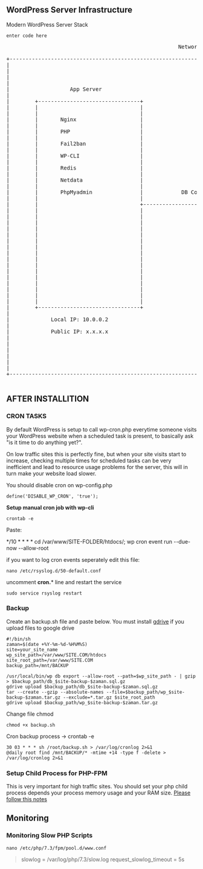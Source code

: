 ## WordPress Server Infrastructure

Modern WordPress Server Stack

    enter code here

<pre>
                                                      Network

+-------------------------------------------------------------------------------------------------------------------+
|                                                                                                                   |
|                                                                                                                   |
|                                                                                                                   |
|                                                                                                                   |
|                   App Server                                                    DB Server                         |
|                                                                                                                   |
|        +--------------------------------+                             +------------------------------+            |
|        |                                |                             |                              |            |
|        |                                |                             |                              |            |
|        |       Nginx                    |                             |      MariaDB                 |            |
|        |                                |                             |                              |            |
|        |       PHP                      |                             |                              |            |
|        |                                |                             |                              |            |
|        |       Fail2ban                 |                             |                              |            |
|        |                                |                             |                              |            |
|        |       WP-CLI                   |                             |                              |            |
|        |                                |                             |                              |            |
|        |       Redis                    |                             |                              |            |
|        |                                |                             |                              |            |
|        |       Netdata                  |                             |                              |            |
|        |                                |                             |                              |            |
|        |       PhpMyadmin               |            DB Conn: 3306    |                              |            |
|        |                                |                             |                              |            |
|        |                                +---------------------------->+                              |            |
|        |                                |                             |                              |            |
|        |                                |                             |                              |            |
|        |                                |                             |                              |            |
|        |                                |                             |                              |            |
|        |                                |                             |                              |            |
|        |                                |                             |                              |            |
|        |                                |                             |                              |            |
|        |                                |                             |                              |            |
|        |                                |                             |                              |            |
|        |                                |                             |                              |            |
|        |                                |                             |                              |            |
|        |                                |                             |                              |            |
|        |                                |                             |                              |            |
|        |                                |                             |                              |            |
|        |                                |                             |                              |            |
|        |                                |                             |                              |            |
|        +--------------------------------+                             +------------------------------+            |
|                                                                                                                   |
|             Local IP: 10.0.0.2                                              Local IP: 10.0.0.3                    |
|                                                                                                                   |
|             Public IP: x.x.x.x                                              Public IP: x.x.x.x                    |
|                                                                                                                   |
|                                                                                                                   |
|                                                                                                                   |
|                                                                                                                   |
|                                                                                                                   |
|                                                                                                                   |
+-------------------------------------------------------------------------------------------------------------------+

</pre>


## AFTER INSTALLITION
### CRON TASKS
By default WordPress is setup to call wp-cron.php everytime someone visits your WordPress website when a scheduled task is present, to basically ask "is it time to do anything yet?".

On low traffic sites this is perfectly fine, but when your site visits start to increase, checking multiple times for scheduled tasks can be very inefficient and lead to resource usage problems for the server, this will in turn make your website load slower.

You should disable cron on wp-config.php 

    define('DISABLE_WP_CRON', 'true');
**Setup manual cron job with wp-cli**

    crontab -e
Paste:

  */10 * * * * cd /var/www/SITE-FOLDER/htdocs/; wp cron event run --due-now --allow-root
  
if you want to log cron events seperately edit this file:

    nano /etc/rsyslog.d/50-default.conf
uncomment **cron.*** line and restart the service

    sudo service rsyslog restart

### Backup
Create an backup.sh file and paste below. You must install [gdrive](https://github.com/prasmussen/gdrive) if you upload files to google drive

    #!/bin/sh
    zaman=$(date +%Y-%m-%d-%H%M%S)
    site=your_site_name
    wp_site_path=/var/www/SITE.COM/htdocs
    site_root_path=/var/www/SITE.COM
    backup_path=/mnt/BACKUP
    
    /usr/local/bin/wp db export --allow-root --path=$wp_site_path - | gzip > $backup_path/db_$site-backup-$zaman.sql.gz 
    gdrive upload $backup_path/db_$site-backup-$zaman.sql.gz
    tar --create --gzip --absolute-names --file=$backup_path/wp_$site-backup-$zaman.tar.gz --exclude=*.tar.gz $site_root_path
    gdrive upload $backup_path/wp_$site-backup-$zaman.tar.gz 

Change file chmod

    chmod +x backup.sh
Cron backup process -> crontab -e

    30 03 * * * sh /root/backup.sh > /var/log/cronlog 2>&1
    @daily root find /mnt/BACKUP/* -mtime +14 -type f -delete > /var/log/cronlog 2>&1

### Setup Child Process for PHP-FPM
This is very important for high traffic sites. You should set your php child process depends your process memory usage and your RAM size. [Please follow this notes](https://gist.github.com/fikret/ff87b8ebe71935468f32ef2a0a0d44dc)

## Monitoring
### Monitoring Slow PHP Scripts

    nano /etc/php/7.3/fpm/pool.d/www.conf

> slowlog = /var/log/php/7.3/slow.log
request_slowlog_timeout = 5s



<!--stackedit_data:
eyJoaXN0b3J5IjpbLTEwNTI2NzgyNDQsMTU4OTI2ODY1OSw1OD
M3NTM2MzYsNzgwNjEzMzY2LDE0MTc2MDE3NzcsMTkzNzMzNjM0
NCwtMTE0MjgxNTMyMSwtODk1ODAwOTcyXX0=
-->